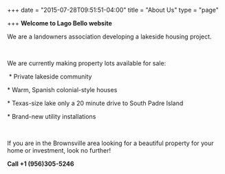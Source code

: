 +++
date = "2015-07-28T09:51:51-04:00"
title = "About Us"
type = "page"

+++
**Welcome to Lago Bello website**

We are a landowners association developing a lakeside housing project.

 

We are currently making property lots available for sale:

 \* Private lakeside community

\* Warm, Spanish colonial-style houses

\* Texas-size lake only a 20 minute drive to South Padre Island

\* Brand-new utility installations

 

If you are in the Brownsville area looking for a beautiful property for your home or investment, look no further!

**Call +1 (956)305-5246**